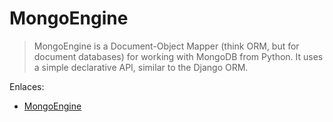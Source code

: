 # MongoEngine

> MongoEngine is a Document-Object Mapper (think ORM, but for document databases) for working with MongoDB from Python. It uses a simple declarative API, similar to the Django ORM.


Enlaces:
* [MongoEngine](http://mongoengine.org/)
